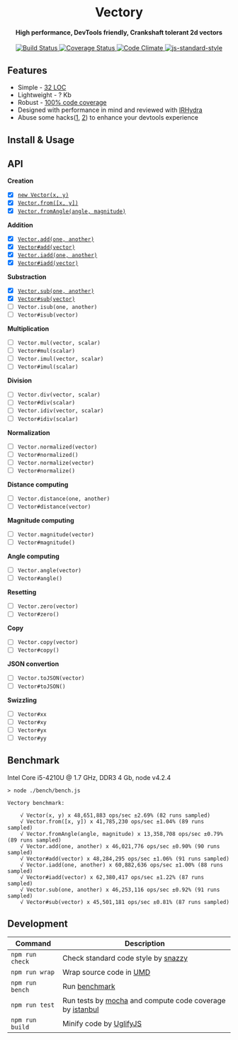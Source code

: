 <h1 align="center">Vectory</h1>
<h4 align="center">High performance, DevTools friendly, Crankshaft tolerant 2d vectors</h4>

<p align="center">
   <a href="https://travis-ci.org/broadsw0rd/vectory">
      <img src="https://travis-ci.org/broadsw0rd/vectory.svg?branch=master" alt="Build Status"></img>
   </a>
   <a href='https://coveralls.io/github/broadsw0rd/vectory?branch=master'>
      <img src='https://coveralls.io/repos/broadsw0rd/vectory/badge.svg?branch=master&service=github' alt='Coverage Status' />
   </a>
   <a href="https://codeclimate.com/github/broadsw0rd/vectory">
      <img src="https://codeclimate.com/github/broadsw0rd/vectory/badges/gpa.svg" alt="Code Climate"/>
   </a>
   <a href="https://github.com/feross/standard">
      <img src="https://img.shields.io/badge/code%20style-standard-brightgreen.svg?style=flat" alt="js-standard-style"></img>
   </a>
</p>

## Features

- Simple - [32 LOC](https://github.com/broadsw0rd/vectory/blob/master/src/vectory.js#L32)
- Lightweight - ? Kb
- Robust - [100% code coverage](https://coveralls.io/github/broadsw0rd/vectory?branch=master)
- Designed with performance in mind and reviewed with [IRHydra](http://mrale.ph/irhydra/2/)
- Abuse some hacks([1](https://github.com/WebKit/webkit/blob/master/Source/JavaScriptCore/inspector/InjectedScriptSource.js#L768), [2](https://kangax.github.io/nfe/#webkit-displayName)) to enhance your devtools experience

## Install & Usage

## API

**Creation**

- [x] [`new Vector(x, y)`](https://github.com/broadsw0rd/vectory/blob/master/src/vectory.js#L1)
- [x] [`Vector.from([x, y])`](https://github.com/broadsw0rd/vectory/blob/master/src/vectory.js#L8)
- [x] [`Vector.fromAngle(angle, magnitude)`](https://github.com/broadsw0rd/vectory/blob/master/src/vectory.js#L12)

**Addition**

- [x] [`Vector.add(one, another)`](https://github.com/broadsw0rd/vectory/blob/master/src/vectory.js#L16)
- [x] [`Vector#add(vector)`](https://github.com/broadsw0rd/vectory/blob/master/src/vectory.js#L20)
- [x] [`Vector.iadd(one, another)`](https://github.com/broadsw0rd/vectory/blob/master/src/vectory.js#L24)
- [x] [`Vector#iadd(vector)`](https://github.com/broadsw0rd/vectory/blob/master/src/vectory.js#L28)

**Substraction**

- [x] [`Vector.sub(one, another)`](https://github.com/broadsw0rd/vectory/blob/master/src/vectory.js#L34)
- [x] [`Vector#sub(vector)`](https://github.com/broadsw0rd/vectory/blob/master/src/vectory.js#L38)
- [ ] `Vector.isub(one, another)`
- [ ] `Vector#isub(vector)`

**Multiplication**

- [ ] `Vector.mul(vector, scalar)`
- [ ] `Vector#mul(scalar)`
- [ ] `Vector.imul(vector, scalar)`
- [ ] `Vector#imul(scalar)`

**Division**

- [ ] `Vector.div(vector, scalar)`
- [ ] `Vector#div(scalar)`
- [ ] `Vector.idiv(vector, scalar)`
- [ ] `Vector#idiv(scalar)`

**Normalization**

- [ ] `Vector.normalized(vector)`
- [ ] `Vector#normalized()`
- [ ] `Vector.normalize(vector)`
- [ ] `Vector#normalize()`

**Distance computing**

- [ ] `Vector.distance(one, another)`
- [ ] `Vector#distance(vector)`

**Magnitude computing**

- [ ] `Vector.magnitude(vector)`
- [ ] `Vector#magnitude()`

**Angle computing**

- [ ] `Vector.angle(vector)`
- [ ] `Vector#angle()`

**Resetting**

- [ ] `Vector.zero(vector)`
- [ ] `Vector#zero()`

**Copy**

- [ ] `Vector.copy(vector)`
- [ ] `Vector#copy()`

**JSON convertion**

- [ ] `Vector.toJSON(vector)`
- [ ] `Vector#toJSON()`

**Swizzling**

- [ ] `Vector#xx`
- [ ] `Vector#xy`
- [ ] `Vector#yx`
- [ ] `Vector#yy`

## Benchmark

Intel Core i5-4210U @ 1.7 GHz, DDR3 4 Gb, node v4.2.4

```
> node ./bench/bench.js

Vectory benchmark:

	√ Vector(x, y) x 48,651,883 ops/sec ±2.69% (82 runs sampled)
	√ Vector.from([x, y]) x 41,785,230 ops/sec ±1.04% (89 runs sampled)
	√ Vector.fromAngle(angle, magnitude) x 13,358,708 ops/sec ±0.79% (89 runs sampled)
	√ Vector.add(one, another) x 46,021,776 ops/sec ±0.90% (90 runs sampled)
	√ Vector#add(vector) x 48,284,295 ops/sec ±1.06% (91 runs sampled)
	√ Vector.iadd(one, another) x 60,882,636 ops/sec ±1.00% (88 runs sampled)
	√ Vector#iadd(vector) x 62,380,417 ops/sec ±1.22% (87 runs sampled)
	√ Vector.sub(one, another) x 46,253,116 ops/sec ±0.92% (91 runs sampled)
	√ Vector#sub(vector) x 45,501,181 ops/sec ±0.81% (87 runs sampled)

```

## Development

Command | Description
--------| -----------
`npm run check` | Check standard code style by [snazzy](https://www.npmjs.com/package/snazzy)
`npm run wrap` | Wrap source code in [UMD](https://github.com/umdjs/umd)
`npm run bench` | Run [benchmark](http://benchmarkjs.com/)
`npm run test` | Run tests by [mocha](https://mochajs.org/) and compute code coverage by [istanbul](https://github.com/gotwarlost/istanbul)
`npm run build` | Minify code by [UglifyJS](https://github.com/mishoo/UglifyJS)
